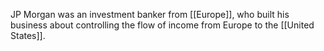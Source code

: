 JP Morgan was an investment banker from [[Europe]], who built his business about controlling the flow of income from Europe to the [[United States]].